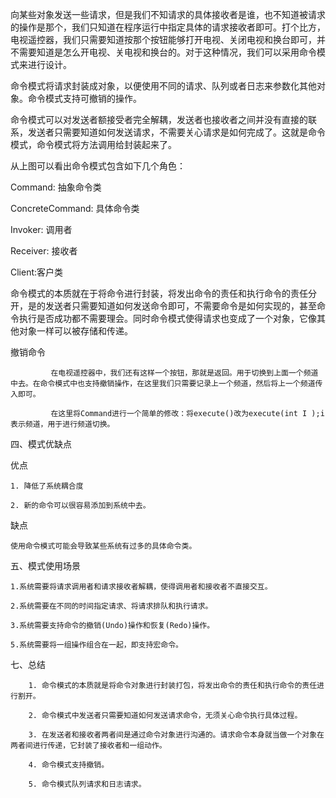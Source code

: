 向某些对象发送一些请求，但是我们不知请求的具体接收者是谁，也不知道被请求的操作是那个，我们只知道在程序运行中指定具体的请求接收者即可。打个比方，电视遥控器，我们只需要知道按那个按钮能够打开电视、关闭电视和换台即可，并不需要知道是怎么开电视、关电视和换台的。对于这种情况，我们可以采用命令模式来进行设计。



命令模式将请求封装成对象，以便使用不同的请求、队列或者日志来参数化其他对象。命令模式支持可撤销的操作。

命令模式可以对发送者额接受者完全解耦，发送者也接收者之间并没有直接的联系，发送者只需要知道如何发送请求，不需要关心请求是如何完成了。这就是命令模式，命令模式将方法调用给封装起来了。

从上图可以看出命令模式包含如下几个角色：

Command: 抽象命令类

ConcreteCommand: 具体命令类

Invoker: 调用者

Receiver: 接收者

Client:客户类

命令模式的本质就在于将命令进行封装，将发出命令的责任和执行命令的责任分开，是的发送者只需要知道如何发送命令即可，不需要命令是如何实现的，甚至命令执行是否成功都不需要理会。同时命令模式使得请求也变成了一个对象，它像其他对象一样可以被存储和传递。


撤销命令

             在电视遥控器中，我们还有这样一个按钮，那就是返回。用于切换到上面一个频道中去。在命令模式中也支持撤销操作，在这里我们只需要记录上一个频道，然后将上一个频道传入即可。

             在这里将Command进行一个简单的修改：将execute()改为execute(int I );i表示频道，用于进行频道切换。


四、模式优缺点                                                                                                        

优点

    1. 降低了系统耦合度

    2. 新的命令可以很容易添加到系统中去。

缺点

    使用命令模式可能会导致某些系统有过多的具体命令类。



五、模式使用场景                                                                                                

    1.系统需要将请求调用者和请求接收者解耦，使得调用者和接收者不直接交互。

    2.系统需要在不同的时间指定请求、将请求排队和执行请求。

    3.系统需要支持命令的撤销(Undo)操作和恢复(Redo)操作。

    5.系统需要将一组操作组合在一起，即支持宏命令。
七、总结                                                                                                                 

        1. 命令模式的本质就是将命令对象进行封装打包，将发出命令的责任和执行命令的责任进行割开。

        2. 命令模式中发送者只需要知道如何发送请求命令，无须关心命令执行具体过程。

        3. 在发送者和接收者两者间是通过命令对象进行沟通的。请求命令本身就当做一个对象在两者间进行传递，它封装了接收者和一组动作。

        4. 命令模式支持撤销。

        5. 命令模式队列请求和日志请求。